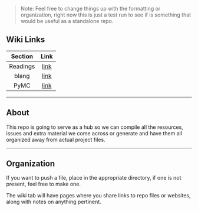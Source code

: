 >Note: Feel free to change things up with the formatting or organization, right now this is just a test run to see if is something that would be useful as a standalone repo.

## Wiki Links
| Section | Link|
| :---: | :---: |
| Readings | [link](InfoHub.wiki/Readings.md) |
| blang | [link](InfoHub.wikiblang.md) |
| PyMC | [link](InfoHub.wikiPyMC.md) |


---
## About
This repo is going to serve as a hub so we can compile all the resources, issues and extra material we come across or generate and have them all organized away from actual project files.

---
## Organization
If you want to push a file, place in the appropriate directory, if one is not present, feel free to make one.

The wiki tab will have pages where you share links to repo files or websites, along with notes on anything pertinent.